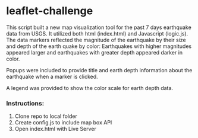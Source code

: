 # leaflet-challenge

This script built a new map visualization tool for the past 7 days earthquake data from USGS. It utilized both html (index.html) and Javascript (logic.js).
The data markers reflected the magnitude of the earthquake by their size and depth of the earth quake by color: Earthquakes with higher magnitudes appeared larger and earthquakes with greater depth appeared darker in color.

Popups were included to provide title and earth depth information about the earthquake when a marker is clicked.

A legend was provided to show the color scale for earth depth data.

### Instructions:

1. Clone repo to local folder
2. Create config.js to include map box API
3. Open index.html with Live Server



